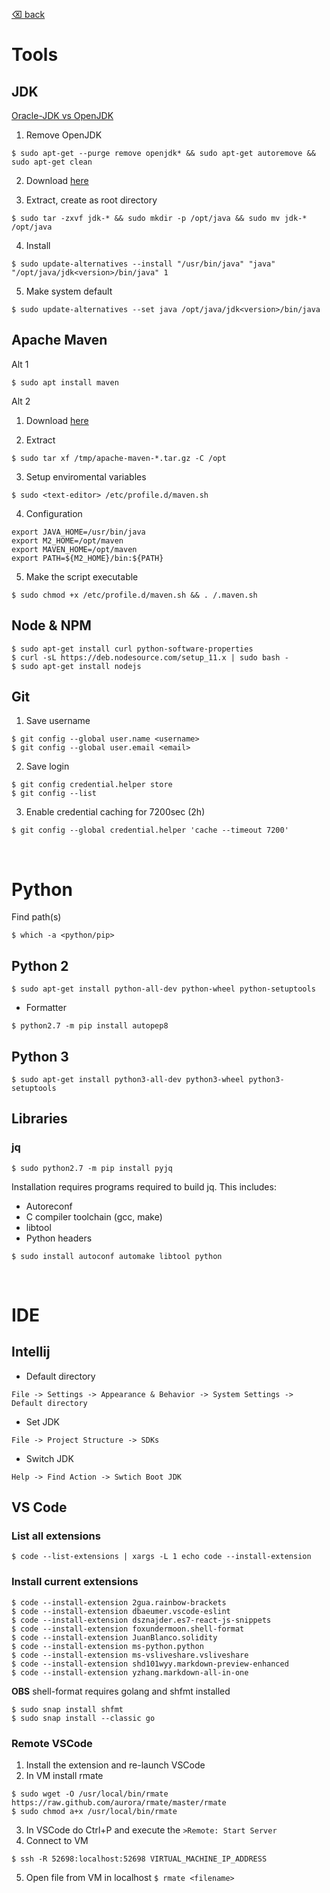 [⌫ back](../README.md)

# Tools
## JDK
[Oracle-JDK vs OpenJDK](https://www.baeldung.com/oracle-jdk-vs-openjdk)

1. Remove OpenJDK
```
$ sudo apt-get --purge remove openjdk* && sudo apt-get autoremove && sudo apt-get clean
```

2. Download [here](https://www.oracle.com/technetwork/java/javase/downloads/index.html)

3. Extract, create as root directory
```
$ sudo tar -zxvf jdk-* && sudo mkdir -p /opt/java && sudo mv jdk-* /opt/java
```

4. Install
```
$ sudo update-alternatives --install "/usr/bin/java" "java" "/opt/java/jdk<version>/bin/java" 1
```

5. Make system default
```
$ sudo update-alternatives --set java /opt/java/jdk<version>/bin/java
```

## Apache Maven
Alt 1
```
$ sudo apt install maven
```

Alt 2

1. Download [here](https://maven.apache.org/download.cgi)

2. Extract
```
$ sudo tar xf /tmp/apache-maven-*.tar.gz -C /opt
```

3. Setup enviromental variables
```
$ sudo <text-editor> /etc/profile.d/maven.sh
```

4. Configuration
```
export JAVA_HOME=/usr/bin/java
export M2_HOME=/opt/maven
export MAVEN_HOME=/opt/maven
export PATH=${M2_HOME}/bin:${PATH}
```

5. Make the script executable
```
$ sudo chmod +x /etc/profile.d/maven.sh && . /.maven.sh
```

## Node & NPM
```
$ sudo apt-get install curl python-software-properties
$ curl -sL https://deb.nodesource.com/setup_11.x | sudo bash -
$ sudo apt-get install nodejs
```

## Git
1. Save username
```
$ git config --global user.name <username>
$ git config --global user.email <email>
```

2. Save login
```
$ git config credential.helper store
$ git config --list
```

3. Enable credential caching for 7200sec (2h)
```
$ git config --global credential.helper 'cache --timeout 7200'
```


<br/>


# Python
Find path(s)
```
$ which -a <python/pip>
```

## Python 2
```
$ sudo apt-get install python-all-dev python-wheel python-setuptools
```

 - Formatter
```
$ python2.7 -m pip install autopep8
```

## Python 3
```
$ sudo apt-get install python3-all-dev python3-wheel python3-setuptools
```

## Libraries

### jq
```
$ sudo python2.7 -m pip install pyjq
```
Installation requires programs required to build jq. This includes:
 - Autoreconf
 - C compiler toolchain (gcc, make)
 - libtool
 - Python headers
```
$ sudo install autoconf automake libtool python
```


<br/>


# IDE
## Intellij
- Default directory
```
File -> Settings -> Appearance & Behavior -> System Settings -> Default directory
```

- Set JDK
```
File -> Project Structure -> SDKs
```

- Switch JDK
```
Help -> Find Action -> Swtich Boot JDK
```

## VS Code
### List all extensions
```
$ code --list-extensions | xargs -L 1 echo code --install-extension
```

### Install current extensions
```
$ code --install-extension 2gua.rainbow-brackets
$ code --install-extension dbaeumer.vscode-eslint
$ code --install-extension dsznajder.es7-react-js-snippets
$ code --install-extension foxundermoon.shell-format
$ code --install-extension JuanBlanco.solidity
$ code --install-extension ms-python.python
$ code --install-extension ms-vsliveshare.vsliveshare
$ code --install-extension shd101wyy.markdown-preview-enhanced
$ code --install-extension yzhang.markdown-all-in-one
```

**OBS** shell-format requires golang and shfmt installed
```
$ sudo snap install shfmt
$ sudo snap install --classic go
```

### Remote VSCode
1. Install the extension and re-launch VSCode
2. In VM install rmate
```
$ sudo wget -O /usr/local/bin/rmate https://raw.github.com/aurora/rmate/master/rmate
$ sudo chmod a+x /usr/local/bin/rmate
```
3. In VSCode do Ctrl+P and execute the `>Remote: Start Server`
4. Connect to VM
```
$ ssh -R 52698:localhost:52698 VIRTUAL_MACHINE_IP_ADDRESS
```
5. Open file from VM in localhost `$ rmate <filename>`
